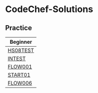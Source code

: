 # CodeChef-Solutions

## Practice

| Beginner                                               |
| ------------------------------------------------------ |
| [HS08TEST](https://www.codechef.com/problems/HS08TEST) |
| [INTEST](https://www.codechef.com/problems/INTEST)     |
| [FLOW001](https://www.codechef.com/problems/FLOW001)   |
| [START01](https://www.codechef.com/problems/START01)   |
| [FLOW006](https://www.codechef.com/problems/FLOW006)   |